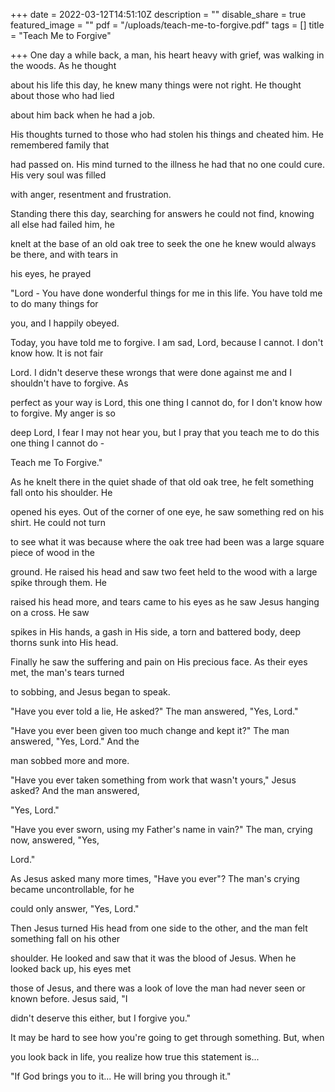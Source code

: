+++
date = 2022-03-12T14:51:10Z
description = ""
disable_share = true
featured_image = ""
pdf = "/uploads/teach-me-to-forgive.pdf"
tags = []
title = "Teach Me to Forgive"

+++
One day a while back, a man, his heart heavy with grief, was walking in the woods. As he thought

about his life this day, he knew many things were not right. He thought about those who had lied

about him back when he had a job.

His thoughts turned to those who had stolen his things and cheated him. He remembered family that

had passed on. His mind turned to the illness he had that no one could cure. His very soul was filled

with anger, resentment and frustration.

Standing there this day, searching for answers he could not find, knowing all else had failed him, he

knelt at the base of an old oak tree to seek the one he knew would always be there, and with tears in

his eyes, he prayed

"Lord - You have done wonderful things for me in this life. You have told me to do many things for

you, and I happily obeyed.

Today, you have told me to forgive. I am sad, Lord, because I cannot. I don't know how. It is not fair

Lord. I didn't deserve these wrongs that were done against me and I shouldn't have to forgive. As

perfect as your way is Lord, this one thing I cannot do, for I don't know how to forgive. My anger is so

deep Lord, I fear I may not hear you, but I pray that you teach me to do this one thing I cannot do -

Teach me To Forgive."

As he knelt there in the quiet shade of that old oak tree, he felt something fall onto his shoulder. He

opened his eyes. Out of the corner of one eye, he saw something red on his shirt. He could not turn

to see what it was because where the oak tree had been was a large square piece of wood in the

ground. He raised his head and saw two feet held to the wood with a large spike through them. He

raised his head more, and tears came to his eyes as he saw Jesus hanging on a cross. He saw

spikes in His hands, a gash in His side, a torn and battered body, deep thorns sunk into His head.

Finally he saw the suffering and pain on His precious face. As their eyes met, the man's tears turned

to sobbing, and Jesus began to speak.

"Have you ever told a lie, He asked?" The man answered, "Yes, Lord."

"Have you ever been given too much change and kept it?" The man answered, "Yes, Lord." And the

man sobbed more and more.

"Have you ever taken something from work that wasn't yours," Jesus asked? And the man answered,

"Yes, Lord."

"Have you ever sworn, using my Father's name in vain?" The man, crying now, answered, "Yes,

Lord."

As Jesus asked many more times, "Have you ever"? The man's crying became uncontrollable, for he

could only answer, "Yes, Lord."

Then Jesus turned His head from one side to the other, and the man felt something fall on his other

shoulder. He looked and saw that it was the blood of Jesus. When he looked back up, his eyes met

those of Jesus, and there was a look of love the man had never seen or known before. Jesus said, "I

didn't deserve this either, but I forgive you."

It may be hard to see how you're going to get through something. But, when

you look back in life, you realize how true this statement is...

"If God brings you to it... He will bring you through it."
